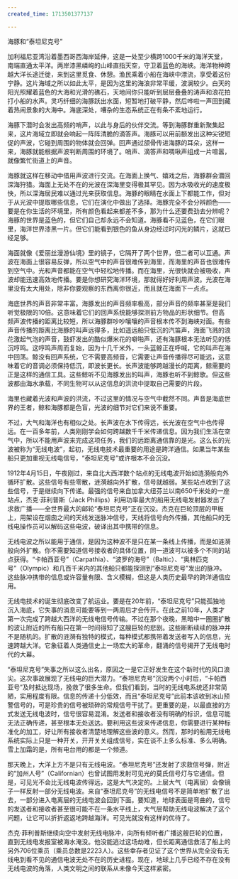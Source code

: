 ```yaml
---
created_time: 1713501377137

---
```

海豚和“泰坦尼克号”

加利福尼亚湾沿着墨西哥西海岸延伸，这是一处至少横跨1000千米的海洋天堂，南端直通太平洋。两岸漆黑嶙峋的山峰直指天空，守卫着蓝色的海峡。海洋物种跨越大洋长途迁徙，来到这里觅食、休憩。渔民乘着小船在海峡中漂流，享受着这份宁静。这片海域之所以如此太平，是因为这里的海浪非常平缓，波澜较少。白天的阳光照耀着蓝色的大海和光滑的礁石，天地间你只能听到层层叠叠的涛声和浪花拍打小船的水声。灵巧纤细的海豚跃出水面，短暂地打破平静，然后哗啦一声回到藏着热闹景象的大海中。海底深处，嘈杂的生态系统正在有条不紊地运行。

海豚下潜时会发出高频的哨声，以此与身后的伙伴交流。等到海豚群重新聚集起来，这片海域立即就会响起一阵阵清脆的滴答声。海豚可以用前额发出这种尖锐短促的声波，它碰到周围的物体就会回弹。回声通过颌骨传进海豚的耳朵，这样一来，海豚就能根据声波判断周围的环境了。哨声、滴答声和啁啾声组成一片喧嚣，就像繁忙街道上的声音。

海豚就这样在移动中借用声波进行交流。在海面上换气、嬉戏之后，海豚群会潜回深海狩猎。海面上无处不在的光波在深海里变得极其罕见。因为水吸收光的速度极快，所以深海居民难以通过光来获取信息。海豚的眼睛在水面上下都能工作，但对于从光波中提取哪些信息，它们在演化中做出了选择。海豚完全不会分辨颜色——要是在你生活的环境里，所有颜色看起来都差不多，那为什么还要费劲去分辨呢？海豚的世界是蓝色的，但它们自己却永远不会知道。海豚看不见蓝色，在它们眼里，海洋世界漆黑一片。但它们能看到银色的鱼从身边经过时闪光的鳞片，这就已经足够。

海面就像《爱丽丝漫游仙境》里的镜子，它隔开了两个世界，但二者可以互通。声波在海面上很容易反弹，所以空气中的声音很难传到海里，而海里的声音也很难传到空气中。光和声音都能在空气中轻松地传播。而在海里，光很快就会被吸收，声波却能迅速高效地传播。要是你想研究海洋环境，那就得好好利用声波。光波在海里没有太大用处，除非你要观察的东西离你很近，而且就在海面下一点点。

海底世界的声音非常丰富。海豚发出的声音频率极高，部分声音的频率甚至是我们听觉极限的10倍。这意味着它们的回声系统能够探测前方物品的形状细节。但高频声波传播的距离比较短，所以海豚群吵吵嚷嚷的声音根本传不到海峡对面。有些声音传播的距离比海豚的叫声远得多，比如遥远船只低沉的汽笛声，海面飞溅的浪花激起气泡的声音，鼓虾发出的酷似爆米花的噼啪声，还有海豚根本无法听见的低沉哼鸣。这哼鸣声周而复始，因为十几千米外，一头蓝鲸正在呼喊，它的叫声在海中回荡。鲸没有回声系统，它不需要高频音，它需要让声音传播得尽可能远，这意味着它的音调必须保持低沉，即波长更长。长声波能够跨越漫长的距离，鲸需要的正是这样的通信工具。这些鲸听不见海豚发出的叫声，海豚也听不到鲸歌。但这些波都由海水承载，不同生物可以从这信息的洪流中提取自己需要的片段。

海里也藏着光波和声波的洪流，不过这里的情况与空气中截然不同。声音是海底世界的王者，鲸和海豚都是色盲，光波的细节对它们来说不重要。

不过，大气和海洋也有相似之处。长声波在水下传得远，长光波在空气中也传得远。在一百多年前，人类刚刚学会如何跨越数千千米传递信息。因为我们生活在空气中，所以不能用声波来完成这项任务，我们的远距离通信靠的是光。这么长的光波被称为“无线电波”，起初，无线电技术最重要的用途是跨洋通信。如果当年某些船只更加重视无线电信号，“泰坦尼克号”或许根本不会沉没。

1912年4月15日，午夜刚过，来自北大西洋数个站点的无线电波开始如涟漪般向外循环扩散。这些信号有些零散，涟漪越向外扩散，信号就越弱。某些站点收到了这些信号，于是继续向下传递。最强的信号来自加拿大纽芬兰以南650千米处的一座站点，杰克·菲利普斯（Jack Phillips）利用功率最大的船用无线电发射器发出了求救广播——全世界最大的邮轮“泰坦尼克号”正在沉没。杰克在巨轮顶层的甲板上，用架设在烟囱之间的天线发送脉冲信号，天线将信号向外传播，其他船只的无线电操作员可以解码这些电波，破译出其中携带的信息。

无线电波之所以能用于通信，是因为这种波不是只在某一条线上传播，而是如涟漪般向外扩散。你不需要知道信号接收者的具体位置，同一道波可以被多个不同的站点获得。“卡帕西亚号”（Carpathia）、“波罗的海号”（Baltic）、“奥林匹克号”（Olympic）和几百千米内的其他船只都能探测到“泰坦尼克号”发出的脉冲。这些脉冲携带的信息或许容量有限、含义模糊，但这是人类历史最早的跨洋通信应用。

无线电技术的诞生彻底改变了航运业。要是在20年前，“泰坦尼克号”只能孤独地沉入海底，它失事的消息可能要等到一两周后才会传开。在此之前10年，人类才第一次完成了跨越大西洋的无线电信号传输。不过在那个夜晚，黑暗中一圈圈扩散的波让附近的所有船只在第一时间得知了这艘巨轮的悲剧。这些断断续续的脉冲并不是随机的。扩散的涟漪有独特的模式，每种模式都携带着发送者写入的信息，光速跨越大洋。它象征着人类通信史上一场宏大的革命，翻涌的信号揭开了无线电时代的大幕。

“泰坦尼克号”失事之所以这么出名，原因之一是它正好发生在这个新时代的风口浪尖。这次事故展现了无线电的巨大潜力。“泰坦尼克号”沉没两个小时后，“卡帕西亚号”及时抵达现场，挽救了很多生命。但我们看到，当时的无线电系统还非常简陋，实用程度有限。信息的传递十分低效，而且“泰坦尼克号”此前本该收到冰山预警信号的，可是珍贵的信号被琐碎的常规信号干扰了。更重要的是，以最直接的方式发送无线电波时，信号很容易混淆。发送者和接收者没有明确的标识，信息可能无法正确传递，甚至根本无处送达。要利用这些波来传递信息，你需要进行某种标准化的加工，好让所有接收者清楚地理解这些波的意义。然而，那时的船用无线电系统实际上只是一种开关，开开关关组成信号，实在谈不上多么标准、多么明确。雪上加霜的是，所有电台用的都是一个频道。

那天晚上，大洋上方不是只有无线电波。“泰坦尼克号”还发射了求救信号弹，附近的“加州人号”（Californian）也曾试图用发射可见光的莫氏信号灯与它通信。但是，可见光不会比无线电波传得远，这是大气决定的。上层大气（电离层）会像镜子一样反射一部分无线电波。来自“泰坦尼克号”的无线电信号不是简单地扩散了出去，一部分进入电离层的无线电波会回到下面。要知道，地球表面是弯曲的，信号的发送者和接收者甚至很可能不在一条水平线上，大气层帮助无线电波解决了这个问题，让它可以折折返返地跨越海洋。可见光就没有这样的优待了。

杰克·菲利普斯继续向空中发射无线电脉冲，向所有倾听者广播这艘巨轮的位置，直到无线电发报室被海水淹没。他没能逃过这场劫难，但长距离通信救活了船上的另外706位乘员（乘员总数是2223人）。这些幸存者见证了这个世界从完全没有无线电到看不见的通信电波无处不在的历史进程。现在，地球上几乎已经不存在没有无线电波的角落，人类文明之间的联系从未像今天这样紧密。